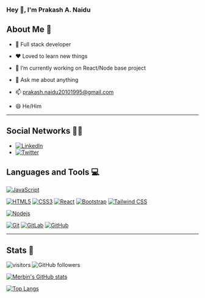 ### Hey 👋, I'm Prakash A. Naidu

## About Me 👀

- 🎯 Full stack developer

- ❤️ Loved to learn new things
<!-- - 🔭 I’m currently working on ... -->

- 🌱 I’m currently working on React/Node base project

<!-- - 👯 I’m looking to collaborate on ... -->

<!-- - 🤔 I’m looking for help with ... -->

- 💬 Ask me about anything

- 📫 [prakash.naidu20101995@gmail.com](mailto:prakash.naidu20101995@gmail.com)

- 😄 He/Him

<!-- - ⚡ Fun fact: ... -->

<hr/>

## Social Networks 👨‍🦲

- [![LinkedIn](https://img.shields.io/badge/-LinkedIn-0A66C2?style=flat&logo=linkedin&link=https://www.linkedin.com/in/prakash-naidu/)](https://www.linkedin.com/in/prakash-naidu/)
- [![Twitter](https://img.shields.io/badge/-Twitter-FFFFFF?style=flat&logo=twitter&link=https://twitter.com/Prakash_N95)](https://twitter.com/Prakash_N95)

## Languages and Tools  💻

[![JavaScript](https://img.shields.io/badge/-JavaScript-black?style=flat&logo=javascript&link=https://github.com/naiduprakash)](https://github.com/naiduprakash)

[![HTML5](https://img.shields.io/badge/-HTML5-E34F26?style=flat&logo=html5&logoColor=white&link=https://github.com/naiduprakash)](https://github.com/naiduprakash)
[![CSS3](https://img.shields.io/badge/-CSS3-1572B6?style=flat&logo=css3&link=https://github.com/naiduprakash)](https://github.com/naiduprakash)
[![React](https://img.shields.io/badge/-React-black?style=flat&logo=react&link=https://github.com/naiduprakash)](https://github.com/naiduprakash)
[![Bootstrap](https://img.shields.io/badge/-Bootstrap-563D7C?style=flat&logo=bootstrap&link=https://github.com/naiduprakash)](https://github.com/naiduprakash)
[![Tailwind CSS](https://img.shields.io/badge/-Tailwind_CSS-0B2A3A?style=flat&logo=tailwind-css&link=https://github.com/naiduprakash)](https://github.com/naiduprakash)

[![Nodejs](https://img.shields.io/badge/-Nodejs-black?style=flat&logo=Node.js&link=https://github.com/naiduprakash)](https://github.com/naiduprakash)

[![Git](https://img.shields.io/badge/-Git-black?style=flat&logo=git&link=https://github.com/naiduprakash)](https://github.com/naiduprakash)
[![GitLab](https://img.shields.io/badge/-GitLab-FCA121?style=flat&logo=gitlab&link=https://gitlab.com/prakash.n)](https://gitlab.com/prakash.n)
[![GitHub](https://img.shields.io/badge/-GitHub-181717?style=flat&logo=github&link=https://github.com/naiduprakash)](https://github.com/naiduprakash)

<hr/>

## Stats 📑

![visitors](https://visitor-badge.glitch.me/badge?page_id=naiduprakash.naiduprakash) 
![GitHub followers](https://img.shields.io/github/followers/naiduprakash?label=Follow&logo=Github&style=social)

[![Merbin's GitHub stats](https://github-readme-stats.vercel.app/api?username=naiduprakash&count_private=true&show_icons=true&theme=dark)](https://github.com/naiduprakash) 

[![Top Langs](https://github-readme-stats.vercel.app/api/top-langs/?username=naiduprakash&layout=compact&theme=dark)](https://github.com/naiduprakash)


